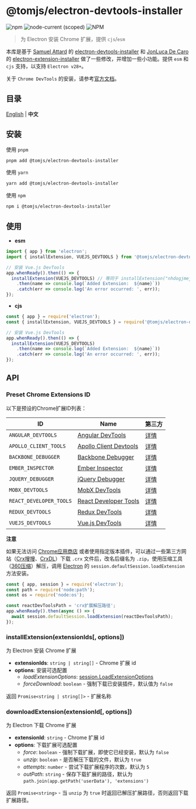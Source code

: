 # @tomjs/electron-devtools-installer

![npm](https://img.shields.io/npm/v/%40tomjs/electron-devtools-installer) ![node-current (scoped)](https://img.shields.io/node/v/%40tomjs/electron-devtools-installer) ![NPM](https://img.shields.io/npm/l/%40tomjs%2Felectron-devtools-installer)

> 为 Electron 安装 Chrome 扩展，提供 `cjs`/`esm`

本库是基于 [Samuel Attard](https://github.com/MarshallOfSound) 的 [electron-devtools-installer](https://github.com/MarshallOfSound/electron-devtools-installer) 和 [JonLuca De Caro](https://github.com/jonluca) 的 [electron-extension-installer](https://github.com/JonLuca/electron-extension-installer) 做了一些修改，并增加一些小功能。提供 `esm` 和 `cjs` 支持，以支持 `Electron v28+`。

关于 `Chrome DevTools` 的安装，请参考[官方文档](https://www.electronjs.org/docs/latest/tutorial/devtools-extension)。

## 目录

[English](./README.md) | **中文**

## 安装

使用 `pnpm`

```bash
pnpm add @tomjs/electron-devtools-installer
```

使用 `yarn`

```bash
yarn add @tomjs/electron-devtools-installer
```

使用 `npm`

```bash
npm i @tomjs/electron-devtools-installer
```

## 使用

- **esm**

```js
import { app } from 'electron';
import { installExtension, VUEJS_DEVTOOLS } from '@tomjs/electron-devtools-installer';

// 安装 Vue.js DevTools
app.whenReady().then(() => {
  installExtension(VUEJS_DEVTOOLS) // 等同于 installExtension("nhdogjmejiglipccpnnnanhbledajbpd")
    .then(name => console.log(`Added Extension:  ${name}`))
    .catch(err => console.log('An error occurred: ', err));
});
```

- **cjs**

```js
const { app } = require('electron');
const { installExtension, VUEJS_DEVTOOLS } = require('@tomjs/electron-devtools-installer');

// 安装 Vue.js DevTools
app.whenReady().then(() => {
  installExtension(VUEJS_DEVTOOLS)
    .then(name => console.log(`Added Extension:  ${name}`))
    .catch(err => console.log('An error occurred: ', err));
});
```

## API

### Preset Chrome Extensions ID

以下是预设的Chrome扩展ID列表：

| ID | Name | 第三方 |
| --- | --- | --- |
| `ANGULAR_DEVTOOLS` | [Angular DevTools](https://chromewebstore.google.com/detail/ienfalfjdbdpebioblfackkekamfmbnh) | [详情](https://www.crxsoso.com/webstore/detail/ienfalfjdbdpebioblfackkekamfmbnh) |
| `APOLLO_CLIENT_TOOLS` | [Apollo Client Devtools](https://chromewebstore.google.com/detail/jdkknkkbebbapilgoeccciglkfbmbnfm) | [详情](https://www.crxsoso.com/webstore/detail/jdkknkkbebbapilgoeccciglkfbmbnfm) |
| `BACKBONE_DEBUGGER` | [Backbone Debugger](https://chromewebstore.google.com/detail/bhljhndlimiafopmmhjlgfpnnchjjbhd) | [详情](https://www.crxsoso.com/webstore/detail/bhljhndlimiafopmmhjlgfpnnchjjbhd) |
| `EMBER_INSPECTOR` | [Ember Inspector](https://chromewebstore.google.com/detail/bmdblncegkenkacieihfhpjfppoconhi) | [详情](https://www.crxsoso.com/webstore/detail/bmdblncegkenkacieihfhpjfppoconhi) |
| `JQUERY_DEBUGGER` | [jQuery Debugger](https://chromewebstore.google.com/detail/dbhhnnnpaeobfddmlalhnehgclcmjimi) | [详情](https://www.crxsoso.com/webstore/detail/dbhhnnnpaeobfddmlalhnehgclcmjimi) |
| `MOBX_DEVTOOLS` | [MobX DevTools](https://chromewebstore.google.com/detail/pfgnfdagidkfgccljigdamigbcnndkod) | [详情](https://www.crxsoso.com/webstore/detail/pfgnfdagidkfgccljigdamigbcnndkod) |
| `REACT_DEVELOPER_TOOLS` | [React Developer Tools](https://chromewebstore.google.com/detail/fmkadmapgofadopljbjfkapdkoienihi) | [详情](https://www.crxsoso.com/webstore/detail/fmkadmapgofadopljbjfkapdkoienihi) |
| `REDUX_DEVTOOLS` | [Redux DevTools](https://chromewebstore.google.com/detail/lmhkpmbekcpmknklioeibfkpmmfibljd) | [详情](https://www.crxsoso.com/webstore/detail/lmhkpmbekcpmknklioeibfkpmmfibljd) |
| `VUEJS_DEVTOOLS` | [Vue.js DevTools](https://chromewebstore.google.com/detail/nhdogjmejiglipccpnnnanhbledajbpd) | [详情](https://www.crxsoso.com/webstore/detail/nhdogjmejiglipccpnnnanhbledajbpd) |

**注意**

如果无法访问 [Chrome应用商店](https://chromewebstore.google.com/) 或者使用指定版本插件，可以通过一些第三方网站（[Crx搜搜](https://www.crxsoso.com/)、[CrxDL](https://crxdl.com/)）下载 `.crx` 文件后，改名后缀名为 `.zip`，使用压缩工具（[360压缩](https://yasuo.360.cn/)）解压，调用 [Electron](https://www.electronjs.org/docs/latest/tutorial/devtools-extension) 的 `session.defaultSession.loadExtension` 方法安装。

```js
const { app, session } = require('electron');
const path = require('node:path');
const os = require('node:os');

const reactDevToolsPath = 'crx扩展解压路径';
app.whenReady().then(async () => {
  await session.defaultSession.loadExtension(reactDevToolsPath);
});
```

### installExtension(extensionIds[, options])

为 Electron 安装 Chrome 扩展

- **extensionIds**: `string | string[]` - Chrome 扩展 id
- **options**: 安装可选配置
  - _loadExtensionOptions_: [session.LoadExtensionOptions](https://www.electronjs.org/docs/latest/api/session#sesloadextensionpath-options)
  - _forceDownload_: `boolean` - 强制下载已安装插件，默认值为 `false`

返回 `Promise<string | string[]>` - 扩展名称

### downloadExtension(extensionId[, options])

为 Electron 下载 Chrome 扩展

- **extensionId**: `string` - Chrome 扩展 id
- **options**: 下载扩展可选配置
  - _force_: `boolean` - 强制下载扩展，即使它已经安装，默认为 `false`
  - _unzip_: `boolean` - 是否解压下载的文件，默认为 `true`
  - _attempts_: `number` - 尝试下载扩展程序的次数，默认为 `5`
  - _outPath_: `string` - 保存下载扩展的路径，默认为 `path.join(app.getPath('userData'), 'extensions')`

返回 `Promise<string>` - 当 `unzip` 为 `true` 时返回已解压扩展路径，否则返回下载扩展路径。
